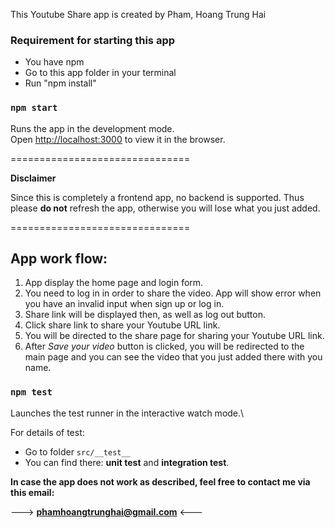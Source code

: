 This Youtube Share app is created by Pham, Hoang Trung Hai

### Requirement for starting this app

- You have npm
- Go to this app folder in your terminal
- Run "npm install"

### `npm start`

Runs the app in the development mode.\
Open [http://localhost:3000](http://localhost:3000) to view it in the browser.

===============================

**Disclaimer**

Since this is completely a frontend app, no backend is
supported.
Thus please **do not** refresh the app, otherwise you will lose
what you just added.

===============================

## App work flow:

1. App display the home page and login form.
2. You need to log in in order to share the video. App will show error when you have an invalid input when sign up or log in.
3. Share link will be displayed then, as well as log out button.
4. Click share link to share your Youtube URL link.
5. You will be directed to the share page for sharing your Youtube URL link.
6. After _Save your video_ button is clicked, you will be redirected to the main page and you can see the video that you just added there with you name.

### `npm test`

Launches the test runner in the interactive watch mode.\

For details of test:

- Go to folder `src/__test__`
- You can find there: **unit test** and **integration test**.

**In case the app does not work as described, feel free to contact me via this email:**

---> **phamhoangtrunghai@gmail.com** <---
